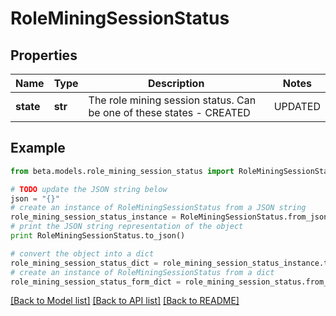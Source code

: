 # RoleMiningSessionStatus


## Properties
Name | Type | Description | Notes
------------ | ------------- | ------------- | -------------
**state** | **str** | The role mining session status. Can be one of these states - CREATED|UPDATED|IDENTITIES_OBTAINED|PRUNE_THRESHOLD_OBTAINED|POTENTIAL_ROLES_PROCESSING|POTENTIAL_ROLES_CREATED | [optional] 

## Example

```python
from beta.models.role_mining_session_status import RoleMiningSessionStatus

# TODO update the JSON string below
json = "{}"
# create an instance of RoleMiningSessionStatus from a JSON string
role_mining_session_status_instance = RoleMiningSessionStatus.from_json(json)
# print the JSON string representation of the object
print RoleMiningSessionStatus.to_json()

# convert the object into a dict
role_mining_session_status_dict = role_mining_session_status_instance.to_dict()
# create an instance of RoleMiningSessionStatus from a dict
role_mining_session_status_form_dict = role_mining_session_status.from_dict(role_mining_session_status_dict)
```
[[Back to Model list]](../README.md#documentation-for-models) [[Back to API list]](../README.md#documentation-for-api-endpoints) [[Back to README]](../README.md)



